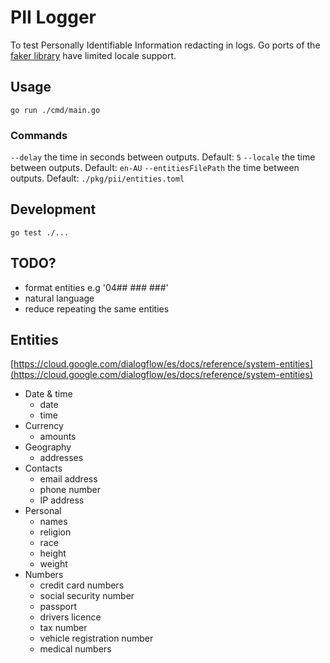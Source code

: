 # PII Logger

To test Personally Identifiable Information redacting in logs. Go ports of the [faker library](https://github.com/faker-js/faker) have limited locale support.

## Usage

`go run ./cmd/main.go`

### Commands

`--delay` the time in seconds between outputs. Default: `5`
`--locale` the time between outputs. Default: `en-AU`
`--entitiesFilePath` the time between outputs. Default: `./pkg/pii/entities.toml`

## Development

`go test ./...`

## TODO?

- format entities e.g '04## ### ###'
- natural language
- reduce repeating the same entities
## Entities

[https://cloud.google.com/dialogflow/es/docs/reference/system-entities](https://cloud.google.com/dialogflow/es/docs/reference/system-entities)

- Date & time
  - date
  - time
- Currency
  - amounts
- Geography
  - addresses
- Contacts
  - email address
  - phone number
  - IP address
- Personal
  - names
  - religion
  - race
  - height
  - weight
- Numbers
  - credit card numbers
  - social security number
  - passport
  - drivers licence
  - tax number
  - vehicle registration number
  - medical numbers
